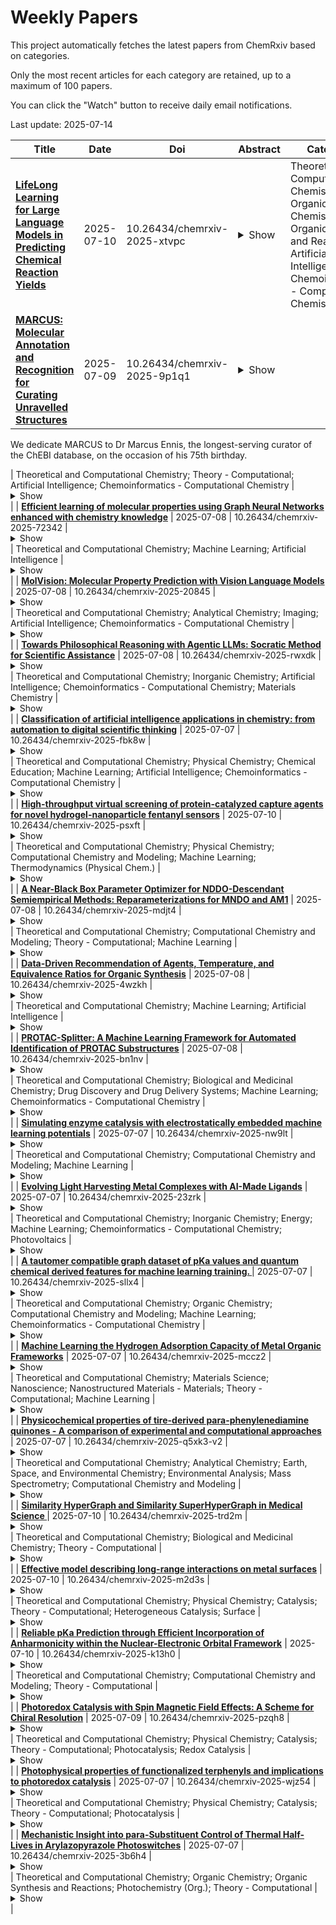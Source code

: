 # Weekly Papers
This project automatically fetches the latest papers from ChemRxiv based on categories.

Only the most recent articles for each category are retained, up to a maximum of 100 papers.

You can click the "Watch" button to receive daily email notifications.

Last update: 2025-07-14

| **Title** | **Date** | **Doi** | **Abstract** | **Categories** | **Suppitems** |
| --- | --- | --- | --- | --- | --- |
| **[LifeLong Learning for Large Language Models in Predicting Chemical Reaction Yields](https://chemrxiv.org/engage/api-gateway/chemrxiv/assets/orp/resource/item/686c51a73ba0887c331fbd9d/original/life-long-learning-for-large-language-models-in-predicting-chemical-reaction-yields.pdf)** | 2025-07-10 | 10.26434/chemrxiv-2025-xtvpc | <details><summary>Show</summary><p>Large Language Models (LLMs) based on transformer architectures excel at internet-scale tasks. However, real-world scientific scenarios—such as synthetic chemistry laboratories and autonomous experimental setups—typically involve incremental data generation in batches as new chemical reactions are conducted, unlike static, large-scale datasets. Motivated by scaling laws—which suggest that larger models are increasingly prone to catastrophic forgetting when learning from sequentially arriving data— we present a case study investigating continual learning for chemical reaction yield prediction using Mistral-7B, a 7.3-billion-parameter open-weight LLM. We first establish a baseline by evaluating model performance on the Suzuki Coupling Reactions dataset using both supervised full fine-tuning and Low-Rank Adaptation (LoRA), showing competitive yield prediction accuracy. To mimic real-world conditions, we adopt a task-incremental learning framework in which the model incrementally learns a new task group defined by unique pairs of reactants. This sequential learning setup enables us to directly assess the model’s ability to retain prior knowledge. We demonstrate that when the model is trained within this sequential learning paradigm with traditional procedures, it exhibits significant loss of prior knowledge, a phenomenon known as catastrophic forgetting in the continual learning community—an under-recognized challenge in the chemistry community. To understand this challenge, we first model the problem of continual learning and investigate the source of forgetting, subsequently, we incorporate experience replay to maintain near-baseline performance across tasks without forgetting. These results highlight the importance of integrating continual learning strategies into LLM-based chemical modeling pipelines, particularly as future experimental platforms increasingly generate non-stationary reaction data.</p></details> | Theoretical and Computational Chemistry; Organic Chemistry; Organic Synthesis and Reactions; Artificial Intelligence; Chemoinformatics - Computational Chemistry | <details><summary>Show</summary><p>[{"title": "Supplementary Information", "assetLink": "https://chemrxiv.org/engage/api-gateway/chemrxiv/assets/orp/resource/item/686c580ac1cb1ecda098f7b7/original/supplementary-information.pdf"}]</p></details> |
| **[MARCUS: Molecular Annotation and Recognition for Curating Unravelled Structures](https://chemrxiv.org/engage/api-gateway/chemrxiv/assets/orp/resource/item/686b86cb1a8f9bdab5017104/original/marcus-molecular-annotation-and-recognition-for-curating-unravelled-structures.pdf)** | 2025-07-09 | 10.26434/chemrxiv-2025-9p1q1 | <details><summary>Show</summary><p>The exponential growth of chemical literature necessitates the development of automated tools for extracting and curating molecular information from unstructured scientific publications into open-access chemical databases. Current optical chemical structure recognition (OCSR) and named entity recognition solutions operate in isolation, which limits their scalability for comprehensive literature curation. Here we present MARCUS (Molecular Annotation and Recognition for Curating Unravelled Structures), a tool to aid curators in performing literature curation in the field of natural products. This integrated web-based platform combines automated text annotation, multi-engine OCSR, and direct submission capabilities to the COCONUT database. MARCUS employs a fine-tuned GPT-4 model to extract chemical entities and utilises an ensemble approach integrating DECIMER, MolNexTR, and MolScribe for structure recognition. The platform aims to streamline the data extraction workflow from PDF upload to database submission, significantly reducing curation time. MARCUS bridges the gap between unstructured chemical literature and machine-actionable databases, enabling FAIR data principles and facilitating AI-driven chemical discovery. Through open-source code, accessible models, and comprehensive documentation, the web application enhances accessibility and promotes community-driven development. This approach facilitates unrestricted use and encourages the collaborative advancement of automated chemical literature curation tools. 


We dedicate MARCUS to Dr Marcus Ennis, the longest-serving curator of the ChEBI database, on the occasion of his 75th birthday.  </p></details> | Theoretical and Computational Chemistry; Theory - Computational; Artificial Intelligence; Chemoinformatics - Computational Chemistry | <details><summary>Show</summary><p>[]</p></details> |
| **[Efficient learning of molecular properties using Graph Neural Networks enhanced with chemistry knowledge](https://chemrxiv.org/engage/api-gateway/chemrxiv/assets/orp/resource/item/68693d7cc1cb1ecda0442439/original/efficient-learning-of-molecular-properties-using-graph-neural-networks-enhanced-with-chemistry-knowledge.pdf)** | 2025-07-08 | 10.26434/chemrxiv-2025-72342 | <details><summary>Show</summary><p>Graph Neural Networks (GNNs) have emerged as a powerful tool in predicting molecular properties based on structural data. While GNNs excel in identifying local patterns within molecules, their ability to capture global properties remains limited due to inherent structural challenges such as oversmoothing and their expressivity.  We build a simple GNN-based model which integrates chemistry knowledge that GNNs may have difficulties to learn. We show that this combination greatly enhance the accuracy compared to a pure GNN approach. It is on part with the state-of-the-art (SOTA) of much larger models, including large foundation models, and even outperforms them in some cases, on several benchmarks. With a simple approach, this study highlights some limitations of GNNs and the crucial benefit of giving GNN models easy access to global information about the graph, in the context of applications to chemistry.  We focus on regression tasks at the molecular level, on small molecules datasets. We also investigate the possible localization of molecular substructures important for the GNN prediction, using the SMILES encoding. We design a GNN predicting molecule properties at the node level, allowing to identify important nodes for the prediction, therefore showing better explainability.  Additionally, the model's architecture allows for efficient training with relatively modest computational resources, making it practical for widespread application. </p></details> | Theoretical and Computational Chemistry; Machine Learning; Artificial Intelligence | <details><summary>Show</summary><p>[]</p></details> |
| **[MolVision: Molecular Property Prediction with Vision Language Models](https://chemrxiv.org/engage/api-gateway/chemrxiv/assets/orp/resource/item/6866dd653ba0887c33850901/original/mol-vision-molecular-property-prediction-with-vision-language-models.pdf)** | 2025-07-08 | 10.26434/chemrxiv-2025-20845 | <details><summary>Show</summary><p>  Molecular property prediction is a fundamental task in computational chemistry with critical applications in drug discovery and materials science. While recent works have explored Large Language Models (LLMs) for this task, they primarily rely on textual molecular representations such as SMILES/SELFIES, which can be ambiguous and structurally less informative. In this work, we introduce MolVision, a novel approach that leverages Vision-Language Models (VLMs) by integrating both molecular structure as images and textual descriptions to enhance property prediction. We construct a benchmark spanning ten diverse datasets, covering classification, regression and description tasks. Evaluating nine different VLMs in zero-shot, few-shot, and fine-tuned settings, we find that visual information improves prediction performance, particularly when combined with efficient fine-tuning strategies such as LoRA. Our results reveal that while visual information alone is insufficient, multimodal fusion significantly enhances generalization across molecular properties. Adaptation of vision encoder for molecular images in conjunction with LoRA further improves the performance. The code and data is available at : https://molvision.github.io/MolVision/</p></details> | Theoretical and Computational Chemistry; Analytical Chemistry; Imaging; Artificial Intelligence; Chemoinformatics - Computational Chemistry | <details><summary>Show</summary><p>[]</p></details> |
| **[Towards Philosophical Reasoning with Agentic LLMs: Socratic Method for Scientific Assistance](https://chemrxiv.org/engage/api-gateway/chemrxiv/assets/orp/resource/item/68655830c1cb1ecda0b4d2e9/original/towards-philosophical-reasoning-with-agentic-ll-ms-socratic-method-for-scientific-assistance.pdf)** | 2025-07-08 | 10.26434/chemrxiv-2025-rwxdk | <details><summary>Show</summary><p>As large language models (LLMs) become central tools in science, improving their reasoning capabilities is critical for meaningful and trustworthy applications. We introduce a Socratic agent for scientific reasoning, implemented through a structured system prompt that guides LLMs via classical principles of inquiry. Unlike typical prompt engineering or retrieval-based methods, our approach leverages definition, analogy, hypothesis elimination, and other Socratic techniques to generate more coherent, critical, and domain-aware responses. We evaluate the agent across diverse scientific domains and benchmark it on the ARC Challenge dataset, achieving state-of-the-art performance (97.15%) without fine-tuning or external tools. Expert evaluation shows improved reasoning depth, clarity, and adaptability over conventional LLM outputs, suggesting that structured prompting rooted in philosophical reasoning can substantially enhance the scientific utility of language models.</p></details> | Theoretical and Computational Chemistry; Inorganic Chemistry; Artificial Intelligence; Chemoinformatics - Computational Chemistry; Materials Chemistry | <details><summary>Show</summary><p>[{"title": "Supplementary Information", "assetLink": "https://chemrxiv.org/engage/api-gateway/chemrxiv/assets/orp/resource/item/68655d6fc1cb1ecda0b56de4/original/supplementary-information.pdf"}, {"title": "Full Prompt", "assetLink": "https://chemrxiv.org/engage/api-gateway/chemrxiv/assets/orp/resource/item/68655d871a8f9bdab5353e88/original/full-prompt.pdf"}]</p></details> |
| **[Classification of artificial intelligence applications in chemistry: from automation to digital scientific thinking](https://chemrxiv.org/engage/api-gateway/chemrxiv/assets/orp/resource/item/686007901a8f9bdab570bfe6/original/classification-of-artificial-intelligence-applications-in-chemistry-from-automation-to-digital-scientific-thinking.pdf)** | 2025-07-07 | 10.26434/chemrxiv-2025-fbk8w | <details><summary>Show</summary><p>This article proposes a three-level classification of artificial intelligence (AI) application in chemical sciences, reflecting the increasing degree of technology involvement in scientific and production processes: from automation of routine tasks (the level of "AI Assistant"), to the creation of specialized analytical solutions for processing experimental data (the level of "AI Analyst") and further to the prospect of intelligent systems capable of forming scientific hypotheses and designing substances and processes (the level of "AI Researcher"). This hierarchy enables systematic implementation of AI in practical chemistry, materials science, pharmaceuticals, catalytic technologies, environmental control, and other key areas. The first level contributes to increased efficiency in a wide range of tasks: in production, research and education, preparation of documentation, patent and market research, support of regulatory procedures, automated preparation of analytical data, as well as staff training and knowledge transfer within the organization. The second level provides in-depth data analysis, reduced R&D timelines, and technology scaling. The third level opens up opportunities for breakthrough solutions, including autonomous design of new molecules, processes, and materials. The development of each level requires appropriate infrastructure, training of personnel with interdisciplinary competencies and reliable support. The presented classification can serve as a basis for the formation of roadmaps for the digital transformation of chemical sciences, as well as for the implementation of scientific and technological development programs within the framework of priority areas. The term "technology-as-participant" is introduced for the first time as a designation of a new form of interaction between humans and AI, in which the digital system becomes an integral part of the scientific process, not just a tool.</p></details> | Theoretical and Computational Chemistry; Physical Chemistry; Chemical Education; Machine Learning; Artificial Intelligence; Chemoinformatics - Computational Chemistry | <details><summary>Show</summary><p>[]</p></details> |
| **[High-throughput virtual screening of protein-catalyzed capture agents for novel hydrogel-nanoparticle fentanyl sensors](https://chemrxiv.org/engage/api-gateway/chemrxiv/assets/orp/resource/item/686d6911e1957b8c61d31643/original/high-throughput-virtual-screening-of-protein-catalyzed-capture-agents-for-novel-hydrogel-nanoparticle-fentanyl-sensors.pdf)** | 2025-07-10 | 10.26434/chemrxiv-2025-psxft | <details><summary>Show</summary><p>Fast, portable, and reliable detection of chemical and biological compounds is an important challenge in many safety and healthcare applications. Chemical sensors based on photonic crystals that use protein-catalyzed capture (PCC) agents as molecular sensors are promising tools for portable detection of chemical and biological compounds. We present the development and deployment of a high-throughput virtual screening protocol to computationally identify PCC candidates that maximize binding sensitivity and selectivity for fentanyl. The approach integrates enhanced sampling molecular dynamics free energy calculations, Gaussian process regression surrogate models, and Bayesian optimization to efficiently navigate the design space of over a million PCC candidates, resolve the sensitivity-selectivity Pareto frontier, and identify the top-performing PCC candidates. We analyze the molecular interactions between our top candidates and fentanyl target to propose design rules for high-performance PCC agents to be used for experimental testing, and, ultimately, incorporation into next-generation hydrogel-nanoparticle-based chemical sensing devices.</p></details> | Theoretical and Computational Chemistry; Physical Chemistry; Computational Chemistry and Modeling; Machine Learning; Thermodynamics (Physical Chem.) | <details><summary>Show</summary><p>[{"title": "Supporting Information", "assetLink": "https://chemrxiv.org/engage/api-gateway/chemrxiv/assets/orp/resource/item/686d7013728bf9025e69a3cc/original/supporting-information.pdf"}, {"title": "S1.csv", "assetLink": "https://chemrxiv.org/engage/api-gateway/chemrxiv/assets/orp/resource/item/686d708fe1957b8c61d3f53b/original/s1-csv.csv"}, {"title": "S2.json", "assetLink": "https://chemrxiv.org/engage/api-gateway/chemrxiv/assets/orp/resource/item/686d70c7728bf9025e69b39b/original/s2-json.JSON"}]</p></details> |
| **[A Near-Black Box Parameter Optimizer for NDDO-Descendant Semiempirical Methods: Reparameterizations for MNDO and AM1](https://chemrxiv.org/engage/api-gateway/chemrxiv/assets/orp/resource/item/6868d90bc1cb1ecda0387abb/original/a-near-black-box-parameter-optimizer-for-nddo-descendant-semiempirical-methods-reparameterizations-for-mndo-and-am1.pdf)** | 2025-07-08 | 10.26434/chemrxiv-2025-mdjt4 | <details><summary>Show</summary><p>We provide a detailed description of an enhanced version of our previous geometry-corrected parameter optimization algorithm capable of accounting for reference geometries, including all pertinent equations necessary for its implementation. As a demonstration of the utility of our novel algorithm, reparameterizations for MNDO and AM1 using 1,187 CHNO molecules in the PM7 training set are reported and compared to analogous results obtained from the PARAM program used in development of the PMx models.  Our AM1 reparameterization yielded unexpectedly large improvements, and our findings indicate that derived geometrical reference functions are ill-suited for parameter optimization and may also inadvertently incentivize smaller force constants for chemical bonds. Together, these results suggest that judicious parameter refinement could substantially enhance the performance of NDDO-descendant semiempirical models.</p></details> | Theoretical and Computational Chemistry; Computational Chemistry and Modeling; Theory - Computational; Machine Learning | <details><summary>Show</summary><p>[{"title": "Supporting Information", "assetLink": "https://chemrxiv.org/engage/api-gateway/chemrxiv/assets/orp/resource/item/6868dbc11a8f9bdab5b8833a/original/supporting-information.pdf"}]</p></details> |
| **[Data-Driven Recommendation of Agents, Temperature, and Equivalence Ratios for Organic Synthesis](https://chemrxiv.org/engage/api-gateway/chemrxiv/assets/orp/resource/item/686809c0c1cb1ecda020efc1/original/data-driven-recommendation-of-agents-temperature-and-equivalence-ratios-for-organic-synthesis.pdf)** | 2025-07-08 | 10.26434/chemrxiv-2025-4wzkh | <details><summary>Show</summary><p>The identification of suitable reaction conditions is a crucial step in organic synthesis. Computer- aided synthesis planning promises to improve the efficiency of chemistry and enable robot-assisted workflows, but there remains a gap in bridging computational tools with experimental execution due to the challenge of reaction condition prediction. The conditions used to carry out a reaction consist of qualitative details, such as the discrete identities of “above-the-arrow” agents (catalysts, additives, solvents, etc.) as well as quantitative details, such as temperature and concentrations of both reactants (product contributing) and agents. These procedural aspects of organic chemistry exert a direct influence over the outcome of a chemical transformation and must be provided in any hypothetical autonomous synthesis workflow. In this work, we push beyond qualitative reaction condition recommendation by developing a data-driven framework that incorporates quantitative details, specifically equivalence ratios. We frame the condition recommendation problem as four sub-tasks: predicting agent identities, reaction temperature, reactant amounts, and agent amounts, and evaluate our model accordingly. We demonstrate improved performance over popularity and nearest neighbor baselines and highlight the model’s practical utility for predicting conditions in diverse reaction classes via representative case studies.</p></details> | Theoretical and Computational Chemistry; Machine Learning; Artificial Intelligence | <details><summary>Show</summary><p>[{"title": "Supplementary Information", "assetLink": "https://chemrxiv.org/engage/api-gateway/chemrxiv/assets/orp/resource/item/68680cfbc1cb1ecda0215ded/original/supplementary-information.pdf"}]</p></details> |
| **[PROTAC-Splitter: A Machine Learning Framework for Automated Identification of PROTAC Substructures](https://chemrxiv.org/engage/api-gateway/chemrxiv/assets/orp/resource/item/686670983ba0887c33677fc8/original/protac-splitter-a-machine-learning-framework-for-automated-identification-of-protac-substructures.pdf)** | 2025-07-08 | 10.26434/chemrxiv-2025-bn1nv | <details><summary>Show</summary><p>Proteolysis-targeting chimeras (PROTACs) are heterobifunctional molecules composed of an E3 ligase ligand, a linker, and a warhead targeting a protein of interest. Despite their modular structure, accurately identifying and annotating these components in PROTACs is challenging and typically relies on manual curation and predefined substructure matching. To address this, we developed PROTAC-Splitter, a machine learning framework designed for automated annotation of PROTAC substructures. To address data scarcity, we generated and openly released a synthetic dataset containing approximately 1.3 million PROTAC structures with annotated ligand splits. Leveraging this dataset, we developed two complementary approaches for PROTAC substructure annotation: a Transformer-based sequence-to-sequence model and a graph-based XGBoost model. We evaluated both approaches on held-out public data and structurally novel PROTACs from AstraZeneca's proprietary collection. The Transformer-based model achieved high exact-match accuracy (86%) on public data but dropped significantly (18%) on structurally novel internal PROTACs due to occasional hallucinations. In contrast, the XGBoost model can ensure chemical validity and perfect reassembly accuracy on both sets, with lower exact-match accuracy on open-data (49%) but comparable performance on the internal set (23%). To improve reliability, we implemented a wrapper function for the Transformer (Transformer-Delta), which corrects partial prediction errors, raising reassembly accuracy to 96% on public and 70% on internal datasets. Combining the strengths of both models, we propose a hybrid approach that reliably annotates PROTACs across diverse chemical spaces. PROTAC-Splitter provides a robust, scalable tool to facilitate automated PROTAC analysis and is available open-source at https://github.com/ribesstefano/PROTAC-Splitter.</p></details> | Theoretical and Computational Chemistry; Biological and Medicinal Chemistry; Drug Discovery and Drug Delivery Systems; Machine Learning; Chemoinformatics - Computational Chemistry | <details><summary>Show</summary><p>[]</p></details> |
| **[Simulating enzyme catalysis with electrostatically embedded machine learning potentials](https://chemrxiv.org/engage/api-gateway/chemrxiv/assets/orp/resource/item/6862db73c1cb1ecda054fdb9/original/simulating-enzyme-catalysis-with-electrostatically-embedded-machine-learning-potentials.pdf)** | 2025-07-07 | 10.26434/chemrxiv-2025-nw9lt | <details><summary>Show</summary><p>To simulate enzyme reactions, multiscale quantum mechanics/molecular mechanics (QM/MM) approaches are well established and popular. However, accurately and efficiently estimating enzyme activity is a challenge, because in general, precise methods are too computationally expensive. Here, we demonstrate that enzyme catalysis can be captured by coupling efficient machine-learned potentials (MLPs) for a reaction to the wider enzyme environment using electrostatic machine-learning embedding (EMLE). Our EMLE model is first applied to the natural Diels-Alderase AbyU, showing that it correctly differentiates the catalytic action on different enzyme-substrate conformations. Then, we show that training a reaction-specific EMLE model allows us to accurately capture the enzyme catalytic effects of the conversion of chorismate to prephenate, a reaction with a highly polarizable and charged transition state. In both cases, in contrast to mechanical embedding approaches, EMLE embedding allows accurate and efficient predictions of enzyme activity, agreeing with high-level QM/MM reference calculations. This approach facilitates the use of gas phase-trained MLPs in MLP/molecular mechanics (ML/MM) simulations and should thus be highly beneficial for computational activity screening of enzyme biocatalysts.</p></details> | Theoretical and Computational Chemistry; Computational Chemistry and Modeling; Machine Learning | <details><summary>Show</summary><p>[{"title": "Supporting information", "assetLink": "https://chemrxiv.org/engage/api-gateway/chemrxiv/assets/orp/resource/item/6866538b3ba0887c336493ad/original/supporting-information.pdf"}]</p></details> |
| **[Evolving Light Harvesting Metal Complexes with AI-Made Ligands](https://chemrxiv.org/engage/api-gateway/chemrxiv/assets/orp/resource/item/68665d81c1cb1ecda0e02c38/original/evolving-light-harvesting-metal-complexes-with-ai-made-ligands.pdf)** | 2025-07-07 | 10.26434/chemrxiv-2025-23zrk | <details><summary>Show</summary><p>Light harvesting materials play a fundamental role in the development of photovoltaic technologies, including dye-sensitized solar cells. Transition metal complex (TMC) chromophores can push this field forward but their design is challenged by the need for optimizing multiple properties. An ideal chromophore would exhibit both intense and broad absorption in the visible range of the spectrum as well as, from a green chemistry perspective, high solubility in polar solvents including water. We hereby present a computational, data-driven approach to the discovery of novel TMC chromophores based on an evolutionary machine learning method combining elements of artificial intelligence (AI) and evolutionary computing (EC). In particular, AI-made bidentate ligands generated by a variational autoencoder were leveraged with an EC genetic algorithm (GA) for the multiobjective optimization of [RuL3]2+ chromophores. The fitness of the hits was consistent with intense, broad-spectrum absorption, and high solubility in polar solvents. The evolution of the absorption spectrum could be monitored step by step and easily interpreted by analyzing the frequency with which the ligands were selected by the GA. Based on the results, we suggest a set of experiments to the community doing wet lab research in this field.</p></details> | Theoretical and Computational Chemistry; Inorganic Chemistry; Energy; Machine Learning; Chemoinformatics - Computational Chemistry; Photovoltaics | <details><summary>Show</summary><p>[{"title": "Supporting Information", "assetLink": "https://chemrxiv.org/engage/api-gateway/chemrxiv/assets/orp/resource/item/686660801a8f9bdab55fefa4/original/supporting-information.pdf"}]</p></details> |
| **[A tautomer compatible graph dataset of pKa values and quantum chemical derived features for machine learning training. ](https://chemrxiv.org/engage/api-gateway/chemrxiv/assets/orp/resource/item/68663b8f3ba0887c336158a5/original/a-tautomer-compatible-graph-dataset-of-p-ka-values-and-quantum-chemical-derived-features-for-machine-learning-training.pdf)** | 2025-07-07 | 10.26434/chemrxiv-2025-sllx4 | <details><summary>Show</summary><p>G-pKa, a database of 6379 experimental pKa values and QM properties from more than 39000 structures, is presented. The data in-cludes molecular, atomic and interatomic properties, and is organized as graphs, so it can be used for training Graph Neural Networks. The extraction of the data is compatible with the presence of different conformers or tautomeric (in 22% of the equilibriums) forms in either the acid or the base species. Two models, one based on ensemble of trees, and another based on Graph Isomorphic layers, are trai-ned to illustrate how the dataset can be used. The data, and scripts to process it, is publicly available. Overall, 309 features (99 of atomic and 51 of interatomic properties) are extracted.</p></details> | Theoretical and Computational Chemistry; Organic Chemistry; Computational Chemistry and Modeling; Machine Learning; Chemoinformatics - Computational Chemistry | <details><summary>Show</summary><p>[{"title": "Supporting information", "assetLink": "https://chemrxiv.org/engage/api-gateway/chemrxiv/assets/orp/resource/item/68663d763ba0887c3361c454/original/supporting-information.docx"}]</p></details> |
| **[Machine Learning the Hydrogen Adsorption Capacity of Metal Organic Frameworks](https://chemrxiv.org/engage/api-gateway/chemrxiv/assets/orp/resource/item/68652f5bc1cb1ecda0b109b2/original/machine-learning-the-hydrogen-adsorption-capacity-of-metal-organic-frameworks.pdf)** | 2025-07-07 | 10.26434/chemrxiv-2025-mccz2 | <details><summary>Show</summary><p>High-throughput virtual screening and machine learning (ML) are powerful tools for accelerating the discovery of nanoporous adsorbents for gas storage applications, including metal-organic frameworks (MOFs). Besides the nature of the data and the models, ML performance is strongly dependent on the MOF representation. In this work, we extended the molecular atom-atom, bond-bond, bond-atom (AABBA) autocorrelations to generate vector representations of MOFs for ML models. AABBA vectors encoded both the atomic and bond properties of the MOF metal nodes and linkers, enhancing accuracy in the prediction of gas storage properties. In particular, we computed the gravimetric and volumetric adsorption capacities for the adsorption of hydrogen into 11,500 MOFs. The data, which is made openly available together with the ML models code, was computed with Grand Canonical Monte Carlo simulations to train neural networks predicting the isothermal hydrogen deliverable capacity at room temperature. Further, feature engineering based on a gradient boosting algorithm highlighted the benefits of reducing the dimensionality of the AABBA representation, while keeping the autocorrelation of the bond properties.</p></details> | Theoretical and Computational Chemistry; Materials Science; Nanoscience; Nanostructured Materials - Materials; Theory - Computational; Machine Learning | <details><summary>Show</summary><p>[{"title": "Supporting Information", "assetLink": "https://chemrxiv.org/engage/api-gateway/chemrxiv/assets/orp/resource/item/686532671a8f9bdab5314511/original/supporting-information.pdf"}]</p></details> |
| **[Physicochemical properties of tire-derived para-phenylenediamine quinones - A comparison of experimental and computational approaches](https://chemrxiv.org/engage/api-gateway/chemrxiv/assets/orp/resource/item/6865b5a11a8f9bdab543cf46/original/physicochemical-properties-of-tire-derived-para-phenylenediamine-quinones-a-comparison-of-experimental-and-computational-approaches.pdf)** | 2025-07-07 | 10.26434/chemrxiv-2025-q5xk3-v2 | <details><summary>Show</summary><p>Para-phenylenediamine (PPD) compounds are added to tire rubber at percent levels to sacrificially react with oxidants for prolonged service life. Recently, the PPD transformation product N-(1,3-dimethylbutyl)-N’-phenyl-p-phenylenediamine quinone (6PPDQ) has been identified in roadway runoff as a potent toxicant for coho salmon (Oncorhynchus kisutch). As 6PPD may be phased out in favour of alternative PPDs, understanding the physicochemical properties of their corresponding quinones is important for predicting their environmental fate, distribution, and toxicity. Here, we present an experimentally determined log KOW for 6PPDQ (4.0 ± 0.2) as well as water solubility values for 6PPDQ and five structural analogues (3.2 – 170 µg/L). The water solubilities were several orders of magnitude lower than those predicted by EPI Suite and OPERA, popular Quantitative Structure Activity Relationship (QSAR) programs. We also report octanol-water and air-water partition ratios for PPDQs using Density Functional Theory (DFT) and QSAR approaches. Both methods provided similar rank ordering of compounds. We found that DFT tends to underestimate log KOW values, while QSAR models provide a better agreement with experimental results. Conversely, QSAR models provided poorer predictions of log KAW values than DFT. We discuss the strengths and limitations of both computational approaches, the need for more experimentally derived values, and caution researchers interpreting predicted physicochemical properties, particularly for emerging contaminants for which QSARs may be insufficiently parameterized. </p></details> | Theoretical and Computational Chemistry; Analytical Chemistry; Earth, Space, and Environmental Chemistry; Environmental Analysis; Mass Spectrometry; Computational Chemistry and Modeling | <details><summary>Show</summary><p>[{"title": "Supporting information", "assetLink": "https://chemrxiv.org/engage/api-gateway/chemrxiv/assets/orp/resource/item/6865b5a11a8f9bdab543cf53/original/supporting-information.pdf"}]</p></details> |
| **[Similarity HyperGraph and Similarity SuperHyperGraph in Medical Science
](https://chemrxiv.org/engage/api-gateway/chemrxiv/assets/orp/resource/item/686d30bc3c8578af3ba69505/original/similarity-hyper-graph-and-similarity-super-hyper-graph-in-medical-science.pdf)** | 2025-07-10 | 10.26434/chemrxiv-2025-trd2m | <details><summary>Show</summary><p>A similarity graph represents items as vertices, with edges connecting pairs whose similarity exceeds a specified
threshold or meets 𝑘-nearest-neighbor criteria. Applications of similarity graphs have been explored in domains
such as medical science. A hypergraph extends this notion by allowing each hyperedge to join any nonempty
subset of vertices simultaneously [1–4]. A SuperHyperGraph further introduces a hierarchy by iterating the
powerset construction, thereby capturing nested, multi-scale relationships among vertices and edges. In this
paper, we investigate Similarity HyperGraphs and Similarity SuperHyperGraphs. These extensions make it
possible to study similarity graphs in a more deeply hierarchical context.</p></details> | Theoretical and Computational Chemistry; Biological and Medicinal Chemistry; Theory - Computational | <details><summary>Show</summary><p>[]</p></details> |
| **[Effective model describing long-range interactions on metal surfaces](https://chemrxiv.org/engage/api-gateway/chemrxiv/assets/orp/resource/item/686d59d4e1957b8c61d196ef/original/effective-model-describing-long-range-interactions-on-metal-surfaces.pdf)** | 2025-07-10 | 10.26434/chemrxiv-2025-m2d3s | <details><summary>Show</summary><p>We present an analytical framework that describes the response of a three-dimensional (3D) half-infinite conductive space to charged perturbations that enables efficient investigation of surface-mediated phenomena. The model provides a description of charge-density-redistribution within the metal surface upon adsorption, which agrees well with an experimentally-derived CO-CO interaction potential on the Pt(111) surface. It allows for the definition of an embedding potential for relatively small metallic surface cuts that permits accurate prediction of the adsorption site preference of CO at Pt(111) surface with an arbitrary method of choice available for gas-phase calculations. We demonstrate that once embedding is applied, correct adsorption site preference can be recovered already with the well-known Perdew-Burke-Ernzerhof exchange-correlation density functional (PBE). The method provides open-boundary treatment for metallic systems that have not been described in the literature to date. The framework is applicable to any system with smeared electron density and has a wide range of applicability, with STM images generation and adsorption site preference determination being two examples explored in the current work.</p></details> | Theoretical and Computational Chemistry; Physical Chemistry; Catalysis; Theory - Computational; Heterogeneous Catalysis; Surface | <details><summary>Show</summary><p>[]</p></details> |
| **[Reliable pKa Prediction through Efficient Incorporation of Anharmonicity within the Nuclear-Electronic Orbital Framework](https://chemrxiv.org/engage/api-gateway/chemrxiv/assets/orp/resource/item/686c2213c1cb1ecda08fe5c4/original/reliable-p-ka-prediction-through-efficient-incorporation-of-anharmonicity-within-the-nuclear-electronic-orbital-framework.pdf)** | 2025-07-10 | 10.26434/chemrxiv-2025-k13h0 | <details><summary>Show</summary><p>Accurate pKa prediction is critical for understanding chemical reactivity and molecular properties across a wide range of applications. Computational approaches usually invoke a harmonic treatment of the vibrational modes for zero-point energies, as well as thermal and entropic contributions.  Herein, we present a general protocol for relative pKa prediction that incorporates the significant anharmonic effects using nuclear-electronic orbital (NEO) theory. This protocol is validated against experimental data for a range of molecules in acetonitrile, including protonated nitrogen bases, nitrophenols, anilines, and diamines, as well as cobalt electrocatalysts. For simple acids, the NEO approach offers only a slight improvement over conventional density functional theory with the standard harmonic vibrational treatment, whereas for hydrogen-bonded acids, the NEO approach offers more significantly improved performance at a comparable computational cost. This methodology provides a practical route for accurate pKa prediction in challenging systems and is extendable to related thermodynamic properties such as hydricities and proton-coupled redox potentials.</p></details> | Theoretical and Computational Chemistry; Computational Chemistry and Modeling; Theory - Computational | <details><summary>Show</summary><p>[{"title": "Supporting Information", "assetLink": "https://chemrxiv.org/engage/api-gateway/chemrxiv/assets/orp/resource/item/686c28ac1a8f9bdab51014d0/original/supporting-information.pdf"}]</p></details> |
| **[Photoredox Catalysis with Spin Magnetic Field Effects: A Scheme for Chiral Resolution](https://chemrxiv.org/engage/api-gateway/chemrxiv/assets/orp/resource/item/686b8ff93ba0887c3309d7a7/original/photoredox-catalysis-with-spin-magnetic-field-effects-a-scheme-for-chiral-resolution.pdf)** | 2025-07-09 | 10.26434/chemrxiv-2025-pzqh8 | <details><summary>Show</summary><p>Quantities that break both mirror symmetry and time-reversal symmetry, such as the orbital angular momentum, are known to connect molecular chirality with an applied magnetic field. This concept has led to observations such as magneto-chiral dichroism and chirality-induced spin selectivity (CISS). However, being small, these effects often require additional amplification procedures such as flow chemistry to achieve bulk enantioseparation. In this work, we demonstrate how the magnetic field effect on photogenerated radical pairs, which also breaks time-reversal symmetry, can be harnessed for enantiopurification. Fundamental to this process is the collective decay of the singlet and triplet radical-pair states made possible by an applied magnetic field. Because opposite enantiomers exhibit spin-orbit coupling matrix elements of opposite signs, the singlet and triplet decay channels interfere constructively in one enantiomer. Meanwhile, molecules of the other enantiomer are funnelled into the first enantiomer through excited-state chirality inversion, achieving chiral resolution. Using an axially chiral binaphthyl derivative and a borane photosensitiser as prototype, we predict an appreciable enantiomeric excess (e.e.) of 90% to be possible at steady state, attained within hundreds of milliseconds when irradiated by a laser. Importantly, our analytical results showcase regimes of perfect enantioselectivity (100% e.e.), accessible by further chemical optimisation of the photosensitiser for which general strategies are discussed. Overall, this work illustrates a so-far untapped but powerful control knob for photoredox catalysis based on spin chemistry principles.</p></details> | Theoretical and Computational Chemistry; Physical Chemistry; Catalysis; Theory - Computational; Photocatalysis; Redox Catalysis | <details><summary>Show</summary><p>[{"title": "Supplementary Information", "assetLink": "https://chemrxiv.org/engage/api-gateway/chemrxiv/assets/orp/resource/item/686b9432c1cb1ecda083256d/original/supplementary-information.pdf"}]</p></details> |
| **[Photophysical properties of functionalized terphenyls and implications to photoredox catalysis](https://chemrxiv.org/engage/api-gateway/chemrxiv/assets/orp/resource/item/686571313ba0887c333c994a/original/photophysical-properties-of-functionalized-terphenyls-and-implications-to-photoredox-catalysis.pdf)** | 2025-07-07 | 10.26434/chemrxiv-2025-wjz54 | <details><summary>Show</summary><p>Developing efficient organic photoredox catalysts is essential for advancing sustainable CO2 conversion technologies. This paper investigates the photophysical properties of oligo-p-phenylenes (OPP-n), with a focus on p-terphenyl (OPP-3), and their functionalized derivatives to identify structural features that may enhance their photocatalytic potential.  We examine how symmetric and asymmetric terminal substitutions affect excitation energies, oscillator strengths, exciton characteristics, and fluorescence. Our results show that push–pull derivatives have significantly lower excitation energies and larger oscillator strengths, promoting efficient radical anion generation. These derivatives also exhibit longer fluorescence lifetimes, which may improve the probability of productive interactions with sacrificial electron donors. Exciton analysis reveals that asymmetric substitutions introduce charge-transfer character, whereas higher oligomers maintain tightly bound excitons with limited delocalization. Overall, functionalized OPP-n chromophores, especially push–pull derivatives of OPP-3, demonstrate favorable optical and excitonic properties for photoredox catalysis, making them promising candidates for CO2 reduction and hydrogen evolution applications.</p></details> | Theoretical and Computational Chemistry; Physical Chemistry; Catalysis; Theory - Computational; Photocatalysis | <details><summary>Show</summary><p>[{"title": "Photophysical properties of functionalized terphenyls and implications to photoredox catalysis", "assetLink": "https://chemrxiv.org/engage/api-gateway/chemrxiv/assets/orp/resource/item/686575f03ba0887c333cfa06/original/photophysical-properties-of-functionalized-terphenyls-and-implications-to-photoredox-catalysis.pdf"}]</p></details> |
| **[Mechanistic Insight into para-Substituent Control of Thermal Half-Lives in Arylazopyrazole Photoswitches](https://chemrxiv.org/engage/api-gateway/chemrxiv/assets/orp/resource/item/686528f81a8f9bdab52ffa1d/original/mechanistic-insight-into-para-substituent-control-of-thermal-half-lives-in-arylazopyrazole-photoswitches.pdf)** | 2025-07-07 | 10.26434/chemrxiv-2025-3b6h4 | <details><summary>Show</summary><p>Arylazopyrazoles are versatile photoswitches with excellent photochromic properties and tunable thermal half-lives, yet the mechanistic role of substituents in controlling thermal stability remains poorly understood. Here, we synthesized an extensive library of arylazo-1,3,5-trimethylpyrazole photoswitches and rationalized the influence of para-substituents on the thermal half-lives, finding excellent agreement between calculated and measured trends. Calculations show that the electron-donating and electron-withdrawing nature of the substituents modulates the back-isomerization process through at least two distinct mechanisms. Strong electron-donating groups enhance delocalization at the azo moiety and thus favour a nonadiabatic out-of-plane rotational pathway via the lowest triplet state. In contrast, strong electron-withdrawing groups reduce delocalization and promote a conventional ground state in-plane inversion mechanism. Intermediate substituents exhibit a gradual shift that combines both major mechanisms. These findings provide prospects for rational design of responsive photoswitches with controllable thermal stability, essential for in vivo applications.</p></details> | Theoretical and Computational Chemistry; Organic Chemistry; Organic Synthesis and Reactions; Photochemistry (Org.); Theory - Computational | <details><summary>Show</summary><p>[{"title": "Supporting Information for \"Mechanistic Insight into para-Substituent Control of Thermal Half-Lives in Arylazopyrazole Photoswitches\"", "assetLink": "https://chemrxiv.org/engage/api-gateway/chemrxiv/assets/orp/resource/item/68652d1b1a8f9bdab5307fdd/original/supporting-information-for-mechanistic-insight-into-para-substituent-control-of-thermal-half-lives-in-arylazopyrazole-photoswitches.pdf"}]</p></details> |

